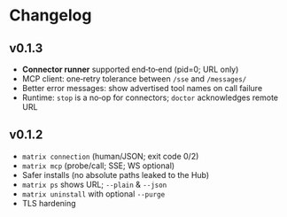 
<!-- docs/changelog.md -->

# Changelog

## v0.1.3

* **Connector runner** supported end‑to‑end (pid=0; URL only)
* MCP client: one‑retry tolerance between `/sse` and `/messages/`
* Better error messages: show advertised tool names on call failure
* Runtime: `stop` is a no‑op for connectors; `doctor` acknowledges remote URL

## v0.1.2

* `matrix connection` (human/JSON; exit code 0/2)
* `matrix mcp` (probe/call; SSE; WS optional)
* Safer installs (no absolute paths leaked to the Hub)
* `matrix ps` shows URL; `--plain` & `--json`
* `matrix uninstall` with optional `--purge`
* TLS hardening

